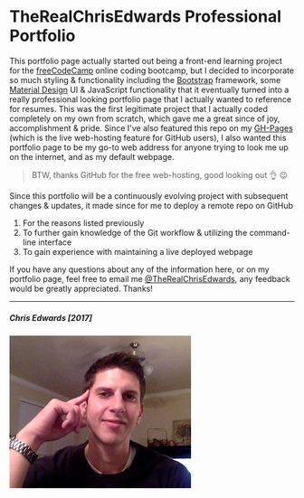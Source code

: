 # TheRealChrisEdwards Professional Portfolio

This portfolio page actually started out being a front-end learning project for the [freeCodeCamp](https://www.freecodecamp.com/) online coding bootcamp, but I decided to incorporate so much styling & functionality including the [Bootstrap](http://getbootstrap.com/) framework, some [Material Design](https://material.io/) UI & JavaScript functionality that it eventually turned into a really professional looking portfolio page that I actually wanted to reference for resumes. This was the first legitimate project that I actually coded completely on my own from scratch, which gave me a great since of joy, accomplishment & pride. Since I've also featured this repo on my [GH-Pages](https://pages.github.com/) (which is the live web-hosting feature for GitHub users), I also wanted this portfolio page to be my go-to web address for anyone trying to look me up on the internet, and as my default webpage.
> BTW, thanks GitHub for the free web-hosting, good looking out :ok_hand: :wink:

Since this portfolio will be a continuously evolving project with subsequent changes & updates, it made since for me to deploy a remote repo on GitHub  
1. For the reasons listed previously  
2. To further gain knowledge of the Git workflow & utilizing the command-line interface  
3. To gain experience with maintaining a live deployed webpage

If you have any questions about any of the information here, or on my portfolio page, feel free to email me [@TheRealChrisEdwards](mailto:TheRealChrisEdwards@outlook.com), any feedback would be greatly appreciated. Thanks!

-------------
##### _Chris Edwards [2017]_
![Chris Profile Picture](images/chris_thumbnail_sm.jpg)
